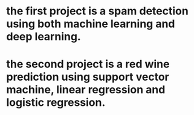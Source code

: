 # the first project is a spam detection using both machine learning and deep learning.
# the second project is a red wine prediction using support vector machine, linear regression and logistic regression.
